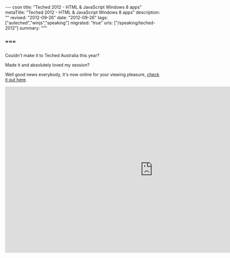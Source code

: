--- cson
title: "Teched 2012 - HTML & JavaScript Windows 8 apps"
metaTitle: "Teched 2012 - HTML & JavaScript Windows 8 apps"
description: ""
revised: "2012-09-26"
date: "2012-09-26"
tags: ["auteched","winjs","speaking"]
migrated: "true"
urls: ["/speaking/teched-2012"]
summary: """

"""
---
Couldn't make it to Teched Australia this year?

Made it and absolutely loved my session?

Well good news everybody, it's now online for your viewing pleasure, [check it out here][1].

<iframe style="height:540px;width:960px" src="http://channel9.msdn.com/Events/TechEd/Australia/2012/DEV322/player?w=960&h=540" frameBorder="0" scrolling="no" ></iframe>


  [1]: http://channel9.msdn.com/Events/TechEd/Australia/2012/DEV322